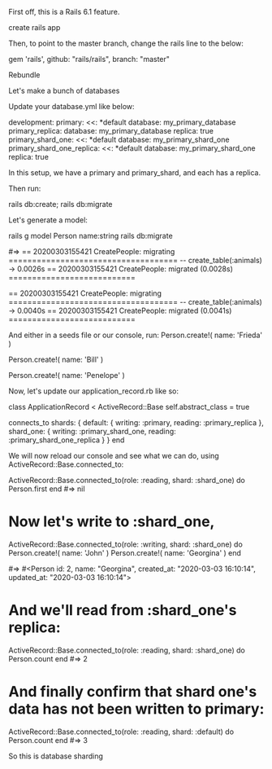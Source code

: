 First off, this is a Rails 6.1 feature.

create rails app

Then, to point to the master branch, change the rails line to the below:

gem 'rails', github: "rails/rails", branch: "master"

Rebundle

Let's make a bunch of databases

Update your database.yml like below:

development:
  primary:
    <<: *default
    database: my_primary_database
  primary_replica:
    database: my_primary_database
    replica: true
  primary_shard_one:
    <<: *default
    database: my_primary_shard_one
  primary_shard_one_replica:
    <<: *default
    database: my_primary_shard_one
    replica: true
   
In this setup, we have a primary and primary_shard, and each has a replica.

Then run:

rails db:create; rails db:migrate

Let's generate a model:

rails g model Person name:string
rails db:migrate

#=>
== 20200303155421 CreatePeople: migrating ====================================
-- create_table(:animals)
   -> 0.0026s
== 20200303155421 CreatePeople: migrated (0.0028s) ===========================

== 20200303155421 CreatePeople: migrating ====================================
-- create_table(:animals)
   -> 0.0040s
== 20200303155421 CreatePeople: migrated (0.0041s) ===========================

And either in a seeds file or our console, run:
Person.create!(
  name: 'Frieda'
)

Person.create!(
  name: 'Bill'
)

Person.create!(
  name: 'Penelope'
)

Now, let's update our application_record.rb like so:

class ApplicationRecord < ActiveRecord::Base
  self.abstract_class = true

  connects_to shards: {
    default: { writing: :primary, reading: :primary_replica },
    shard_one: { writing: :primary_shard_one, reading: :primary_shard_one_replica }
  }
end

We will now reload our console and see what we can do, using ActiveRecord::Base.connected_to:

ActiveRecord::Base.connected_to(role: :reading, shard: :shard_one) do
  Person.first
end
#=> nil


# Now let's write to :shard_one,
ActiveRecord::Base.connected_to(role: :writing, shard: :shard_one) do
   Person.create!(
     name: 'John'
     )
    Person.create!(
      name: 'Georgina'
    )
 end

#=> #<Person id: 2, name: "Georgina", created_at: "2020-03-03 16:10:14", updated_at: "2020-03-03 16:10:14">

# And we'll read from :shard_one's replica:
ActiveRecord::Base.connected_to(role: :reading, shard: :shard_one) do
  Person.count
end
#=> 2

# And finally confirm that shard one's data has not been written to primary:

ActiveRecord::Base.connected_to(role: :reading, shard: :default) do
  Person.count
end
#=> 3

So this is database sharding
